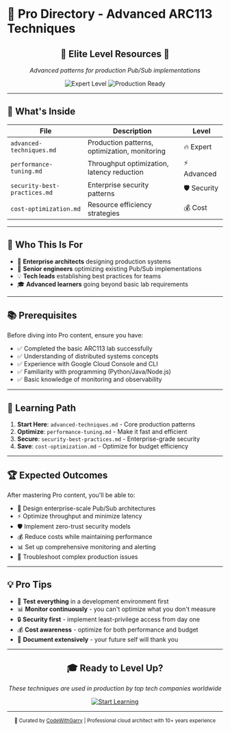 # 💎 Pro Directory - Advanced ARC113 Techniques

<div align="center">

## 🎯 **Elite Level Resources** 🎯
*Advanced patterns for production Pub/Sub implementations*

![Expert Level](https://img.shields.io/badge/Level-Expert-red?style=for-the-badge)
![Production Ready](https://img.shields.io/badge/Production-Ready-brightgreen?style=for-the-badge)

</div>

---

## 📁 **What's Inside**

| File | Description | Level |
|------|-------------|-------|
| `advanced-techniques.md` | Production patterns, optimization, monitoring | 🔥 Expert |
| `performance-tuning.md` | Throughput optimization, latency reduction | ⚡ Advanced |
| `security-best-practices.md` | Enterprise security patterns | 🛡️ Security |
| `cost-optimization.md` | Resource efficiency strategies | 💰 Cost |

---

## 🎯 **Who This Is For**

- 🏢 **Enterprise architects** designing production systems
- 🚀 **Senior engineers** optimizing existing Pub/Sub implementations  
- 💡 **Tech leads** establishing best practices for teams
- 🎓 **Advanced learners** going beyond basic lab requirements

---

## 📚 **Prerequisites**

Before diving into Pro content, ensure you have:

- ✅ Completed the basic ARC113 lab successfully
- ✅ Understanding of distributed systems concepts
- ✅ Experience with Google Cloud Console and CLI
- ✅ Familiarity with programming (Python/Java/Node.js)
- ✅ Basic knowledge of monitoring and observability

---

## 🚀 **Learning Path**

1. **Start Here**: `advanced-techniques.md` - Core production patterns
2. **Optimize**: `performance-tuning.md` - Make it fast and efficient  
3. **Secure**: `security-best-practices.md` - Enterprise-grade security
4. **Save**: `cost-optimization.md` - Optimize for budget efficiency

---

## 🏆 **Expected Outcomes**

After mastering Pro content, you'll be able to:

- 🎯 Design enterprise-scale Pub/Sub architectures
- ⚡ Optimize throughput and minimize latency
- 🛡️ Implement zero-trust security models
- 💰 Reduce costs while maintaining performance
- 📊 Set up comprehensive monitoring and alerting
- 🔧 Troubleshoot complex production issues

---

## 💡 **Pro Tips**

- 🧪 **Test everything** in a development environment first
- 📊 **Monitor continuously** - you can't optimize what you don't measure
- 🔒 **Security first** - implement least-privilege access from day one
- 💰 **Cost awareness** - optimize for both performance and budget
- 📖 **Document extensively** - your future self will thank you

---

<div align="center">

## 🎓 **Ready to Level Up?**

*These techniques are used in production by top tech companies worldwide*

[![Start Learning](https://img.shields.io/badge/Start%20Learning-Advanced%20Techniques-blue?style=for-the-badge)](advanced-techniques.md)

</div>

---

<div align="center">
<sub>💎 Curated by <a href="https://github.com/codewithgarry">CodeWithGarry</a> | Professional cloud architect with 10+ years experience</sub>
</div>
